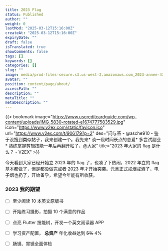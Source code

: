 ```yaml
---
title: 2023 Flag
status: Published
author: ""
weight: 0
lastMod: "2025-03-12T15:16:00Z"
createAt: "2025-03-12T15:16:00Z"
expiryDate: ""
draft: false
isTranslated: true
showComments: false
tags: []
keywords: []
categories: []
slug: ""
image: media/prod-files-secure.s3.us-west-2.amazonaws.com_2023-annee-4330812.webp
avatar: ""
position: content/page/about/
accessPath: ""
description: ""
metaTitle: ""
metaDescription: ""
---
```

{{< bookmark image="https://www.uscreditcardguide.com/wp-content/uploads/IMG_5830-rotated-e1674777583529.jpg" icon="https://www.v2ex.com/static/favicon.ico" url="https://www.v2ex.com/t/906179?p=2"  des="问与答 - @asche910 - 鉴于没搜到类似帖子，我来创建一个。我先来* 谈一段时间长点的恋爱* 多尝试副业* 熟练掌握剪辑技能一年后再翻开帖子，@大家"  title="2023 年大家的 flag 是什么？ - V2EX"  >}}

今天看到大家已经开始立 2023 年的 flag 了，也凑了下热闹，2022 年立的 flag 基本都做了，但是都没做完或者 2023 年才开始突袭。元旦正式戒烟戒酒了，电子烟也扔了，开始备孕，希望今年能有所收获。

<!--more-->



### 2023 我的期望

- [ ] 至少阅读 10 本英文原版书

- [ ] 开始练习摄影，拍摄 10 个满意的作品

- [ ] 点亮 Flutter 技能树，开发一个英文阅读器 APP

- [ ] 学习资产配置， **总资产** 年化收益达到 ~~5%~~ 4%

- [ ] 肠镜、胃镜全面体检


